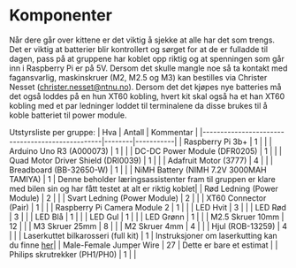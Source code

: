 # Komponenter
Når dere går over kittene er det viktig å sjekke at alle har det som trengs. Det er viktig at batterier blir kontrollert og sørget for at de er fulladde til dagen, pass på at gruppene har koblet opp riktig og at spenningen som går inn i Raspberry Pi er på 5V. Dersom det skulle mangle noe så ta kontakt med fagansvarlig, maskinskruer (M2, M2.5 og M3) kan bestilles via Christer Nesset (christer.nesset@ntnu.no). Dersom det det kjøpes nye batteries må det også loddes på en hun XT60 kobling, hvert kit skal også ha et han XT60 kobling med et par ledninger loddet til terminalene da disse brukes til å koble batteriet til power module.

Utstyrsliste per gruppe:
| Hva                                             | Antall | Kommentar |
|-------------------------------------------------|--------|-----------|
| Raspberry Pi 3b+                                | 1      | |
| Arduino Uno R3 (A000073)                        | 1      | |
| DC-DC Power Module (DFR0205)                    | 1      | |
| Quad Motor Driver Shield (DRI0039)              | 1      | |
| Adafruit Motor (3777)                           | 4      | |
| Breadboard (BB-32650-W)                         | 1      | |
| NiMH Battery (NIMH 7.2V 3000MAH TAMIYA)         | 1      | Denne beholder læringsassistenter fram til gruppen er klare med bilen sin og har fått testet at alt er riktig koblet|
| Rød Ledning (Power Module)                      | 2      | |
| Svart Ledning (Power Module)                    | 2      | |
| XT60 Connector (Pair)                           | 1      | |
| Raspberry Pi Camera Module 2                    | 1      | |
| LED Hvit                                        | 3      | |
| LED Rød                                         | 3      | |
| LED Blå                                         | 1      | |
| LED Gul                                         | 1      | |
| LED Grønn                                       | 1      | |
| M2.5 Skruer 10mm                                | 12     | |
| M3 Skruer 25mm                                  | 8      | |
| M2 Skruer 4mm                                   | 4      | |
| Hjul (ROB-13259)                                | 4      | |
| Laserkuttet bilkarosseri (full kit)             | 1      | Instruksjoner om laserkutting kan du finne [her](../Laserkutting)|
| Male-Female Jumper Wire                         | 27     | Dette er bare et estimat |
| Philips skrutrekker (PH1/PH0)                   | 1      | |
